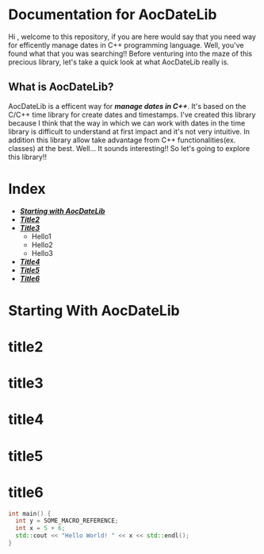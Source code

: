 # Documentation for AocDateLib
Hi , welcome to this repository, if you are here would say that you need way for efficently manage dates in C++ programming language.
Well, you've found what that you was searching!! 
Before venturing into the maze of this precious library, let's take a quick look at what AocDateLib really is.

## What is AocDateLib?
AocDateLib is a efficent way for ***manage dates in C++***. It's based on the C/C++ time library for create dates and timestamps.
I've created this library because I think that the way in which we can work with dates in the time library is difficult to understand at first impact and it's not very intuitive. In addition this library allow take advantage from C++ functionalities(ex. classes) at the best. 
Well... It sounds interesting!! So let's going to explore this library!!
  
# Index
- [***Starting with AocDateLib***](#starting-with-aocdatelib)
- [***Title2***](#title2)
- [***Title3***](#title3)
  - Hello1
  - Hello2
  - Hello3
- [***Title4***](#title4)
- [***Title5***](#title5)
- [***Title6***](#title6)

# Starting With AocDateLib

# title2
# title3
# title4
# title5
# title6


```cpp
int main() {
  int y = SOME_MACRO_REFERENCE;
  int x = 5 + 6;
  std::cout << "Hello World! " << x << std::endl();
}
```



